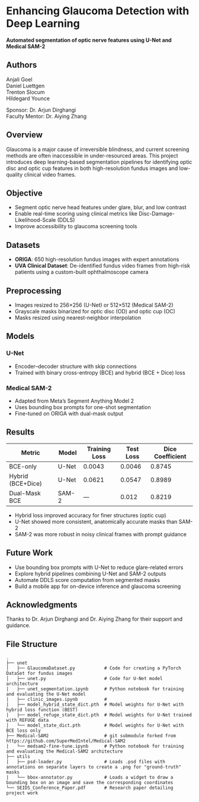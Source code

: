 # Enhancing Glaucoma Detection with Deep Learning

**Automated segmentation of optic nerve features using U-Net and Medical SAM-2**

## Authors
Anjali Goel\
Daniel Luettgen\
Trenton Slocum\
Hildegard Younce 

Sponsor: Dr. Arjun Dirghangi\
Faculty Mentor: Dr. Aiying Zhang 

## Overview

Glaucoma is a major cause of irreversible blindness, and current screening methods are often inaccessible in under-resourced areas. This project introduces deep learning-based segmentation pipelines for identifying optic disc and optic cup features in both high-resolution fundus images and low-quality clinical video frames.

## Objective

- Segment optic nerve head features under glare, blur, and low contrast
- Enable real-time scoring using clinical metrics like Disc-Damage-Likelihood-Scale (DDLS)
- Improve accessibility to glaucoma screening tools

## Datasets

- **ORIGA**: 650 high-resolution fundus images with expert annotations
- **UVA Clinical Dataset**: De-identified fundus video frames from high-risk patients using a custom-built ophthalmoscope camera

## Preprocessing

- Images resized to 256×256 (U-Net) or 512×512 (Medical SAM-2)
- Grayscale masks binarized for optic disc (OD) and optic cup (OC)
- Masks resized using nearest-neighbor interpolation

## Models

### U-Net

- Encoder–decoder structure with skip connections
- Trained with binary cross-entropy (BCE) and hybrid (BCE + Dice) loss

### Medical SAM-2

- Adapted from Meta’s Segment Anything Model 2
- Uses bounding box prompts for one-shot segmentation
- Fine-tuned on ORIGA with dual-mask output

## Results

| Metric            | Model       | Training Loss | Test Loss | Dice Coefficient |
|------------------|-------------|---------------|-----------|------------------|
| BCE-only         | U-Net       | 0.0043        | 0.0046    | 0.8745           |
| Hybrid (BCE+Dice)| U-Net       | 0.0621        | 0.0547    | 0.8989           |
| Dual-Mask BCE    | SAM-2       | —             | 0.012     | 0.8219           |

- Hybrid loss improved accuracy for finer structures (optic cup)
- U-Net showed more consistent, anatomically accurate masks than SAM-2
- SAM-2 was more robust in noisy clinical frames with prompt guidance

## Future Work

- Use bounding box prompts with U-Net to reduce glare-related errors
- Explore hybrid pipelines combining U-Net and SAM-2 outputs
- Automate DDLS score computation from segmented masks
- Build a mobile app for on-device inference and glaucoma screening

## Acknowledgments

Thanks to Dr. Arjun Dirghangi and Dr. Aiying Zhang for their support and guidance.

## File Structure

```
.
├── unet
│   ├── GlaucomaDataset.py           # Code for creating a PyTorch DataSet for fundus images
│   ├── unet.py                      # Code for U-Net model architecture
|   ├── unet_segmentation.ipynb      # Python notebook for training and evaluating the U-Net model
|   ├── clinic_images.ipynb          # 
|   ├── model_hybrid_state_dict.pth  # Model weights for U-Net with hybrid loss function (BEST)
|   ├── model_refuge_state_dict.pth  # Model weights for U-Net trained with REFUGE data
│   └── model_state_dict.pth         # Model weights for U-Net with BCE loss only 
├── Medical-SAM2                     # git submodule forked from https://github.com/SuperMedIntel/Medical-SAM2
|   └── medsam2-fine-tune.ipynb      # Python notebook for training and evaluating the Medical-SAM2 architecture
├── utils
|   ├── psd-loader.py                # Loads .psd files with annotations on separate layers to create a .png for "ground-truth" masks
|   └── bbox-annotator.py            # Loads a widget to draw a bounding box on an image and save the corresponding coordinates
└── SEIDS_Conference_Paper.pdf       # Research paper detailing project work
```
